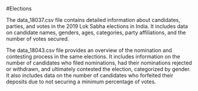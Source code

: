 #Elections

The data_18037.csv file contains detailed information about candidates, parties, and votes in the 2019 Lok Sabha elections in India. It includes data on candidate names, genders, ages, categories, party affiliations, and the number of votes secured.

The data_18043.csv file provides an overview of the nomination and contesting process in the same elections. It includes information on the number of candidates who filed nominations, had their nominations rejected or withdrawn, and ultimately contested the election, categorized by gender. It also includes data on the number of candidates who forfeited their deposits due to not securing a minimum percentage of votes.

